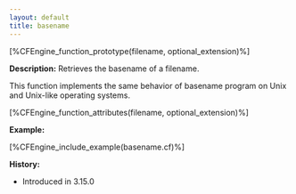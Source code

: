```yaml
---
layout: default
title: basename
---
```


[%CFEngine_function_prototype(filename, optional_extension)%]

**Description:** Retrieves the basename of a filename.

This function implements the same behavior of basename program on Unix and Unix-like operating systems.

[%CFEngine_function_attributes(filename, optional_extension)%]

**Example:**

[%CFEngine_include_example(basename.cf)%]

**History:**

- Introduced in 3.15.0
